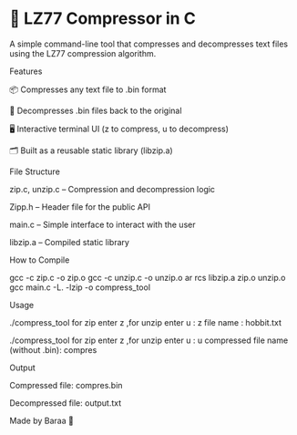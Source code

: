 # 📂 LZ77 Compressor in C

A simple command-line tool that compresses and decompresses text files using the LZ77 compression algorithm.

Features

📦 Compresses any text file to .bin format

🔁 Decompresses .bin files back to the original

🖥 Interactive terminal UI (z to compress, u to decompress)

🗂 Built as a reusable static library (libzip.a)

File Structure

zip.c, unzip.c – Compression and decompression logic

Zipp.h – Header file for the public API

main.c – Simple interface to interact with the user

libzip.a – Compiled static library

How to Compile

gcc -c zip.c -o zip.o
gcc -c unzip.c -o unzip.o
ar rcs libzip.a zip.o unzip.o
gcc main.c -L. -lzip -o compress_tool

Usage

./compress_tool
for zip enter z ,for unzip enter u : z
file name : hobbit.txt

./compress_tool
for zip enter z ,for unzip enter u : u
compressed file name (without .bin): compres

Output

Compressed file: compres.bin

Decompressed file: output.txt

Made by Baraa 🚀

